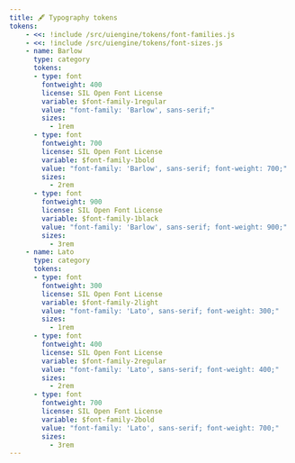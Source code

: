 ```yaml
---
title: 🖋 Typography tokens
tokens:
    - <<: !include /src/uiengine/tokens/font-families.js
    - <<: !include /src/uiengine/tokens/font-sizes.js
    - name: Barlow
      type: category
      tokens:
      - type: font
        fontweight: 400
        license: SIL Open Font License
        variable: $font-family-1regular
        value: "font-family: 'Barlow', sans-serif;"
        sizes:
          - 1rem
      - type: font
        fontweight: 700
        license: SIL Open Font License
        variable: $font-family-1bold
        value: "font-family: 'Barlow', sans-serif; font-weight: 700;"
        sizes:
          - 2rem
      - type: font
        fontweight: 900
        license: SIL Open Font License
        variable: $font-family-1black
        value: "font-family: 'Barlow', sans-serif; font-weight: 900;"
        sizes:
          - 3rem
    - name: Lato
      type: category
      tokens:
      - type: font
        fontweight: 300
        license: SIL Open Font License
        variable: $font-family-2light
        value: "font-family: 'Lato', sans-serif; font-weight: 300;"
        sizes:
          - 1rem
      - type: font
        fontweight: 400
        license: SIL Open Font License
        variable: $font-family-2regular
        value: "font-family: 'Lato', sans-serif; font-weight: 400;"
        sizes:
          - 2rem
      - type: font
        fontweight: 700
        license: SIL Open Font License
        variable: $font-family-2bold
        value: "font-family: 'Lato', sans-serif; font-weight: 700;"
        sizes:
          - 3rem
---
```

